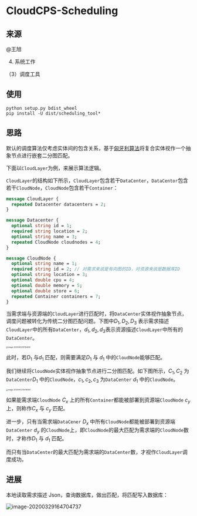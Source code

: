 # CloudCPS-Scheduling

## 来源

@王旭

4. 系统工作

  （3）调度工具

## 使用

```shell
python setup.py bdist_wheel
pip install -U dist/scheduling_tool*
```

## 思路

默认的调度算法仅考虑实体间的包含关系，基于[匈牙利算法](https://zh.wikipedia.org/zh-hans/匈牙利算法)将复合实体视作一个抽象节点进行嵌套二分图匹配。

下面以`CloudLayer`为例，来展示算法逻辑。

`CloudLayer`的结构如下所示，`CloudLayer`包含若干`DataCenter`，`DataCentor`包含若干`CloudNode`，`CloudNode`包含若干`Container`：

```protobuf
message CloudLayer {
  repeated Datacenter datacenters = 2;
}

message Datacenter {
  optional string id = 1;
  required string location = 2;
  optional string name = 3;
  repeated CloudNode cloudnodes = 4;
}

message CloudNode {
  optional string name = 1;
  required string id = 2; // 对需求来说是有向图的ID，对资源来说是数据库ID
  optional string location = 3;
  optional double cpu = 4;
  optional double memory = 5;
  optional double store = 6;
  repeated Container containers = 7;
}
```

当需求端与资源端的`CloudLayer`进行匹配时，将`DataCenter`实体视作抽象节点，调度问题被转化为传统二分图匹配问题。下图中$D_1, D_2, D_3$ 表示需求描述`CloudLayer`中的所有`DataCenter`，$d_1, d_2, d_3$表示资源描述`CloudLayer`中所有的`DataCenter`。

<img src="https://tva1.sinaimg.cn/large/007S8ZIlly1gdraorqt0rj30xe0u0who.jpg" alt="image-20200412210154856" style="zoom:33%;" />

此时，若$D_1$ 与$d_1$ 匹配，则需要满足$D_1$ 与 $d_1$ 中的`CloudNode`能够匹配。

我们继续将`CloudNode`实体视作抽象节点进行二分图匹配。如下图所示，$C_1, C_2$ 为`DataCenter`$D_1$ 中的`CloudNode`，$c_1, c_2, c_3$ 为`DataCenter` $d_1$ 中的`CloudNode`。

<img src="https://tva1.sinaimg.cn/large/007S8ZIlly1gdraopjrwqj315w0u0gpc.jpg" alt="image-20200412210414060" style="zoom:33%;" />

如果能需求端`CloudNode` $C_x$ 上的所有`Container`都能被部署到资源端`CloudNode` $c_y$ 上，则称作$C_x$ 与 $c_y$ 匹配。

进一步，只有当需求端`DataCener` $D_x$ 中所有`CloudNode`都能被部署到资源端`DataCenter` $d_y$ 的`CloudNode`上，即`CloudNode`的最大匹配为需求端的`CloudNode`数时，才称作$D_1$ 与 $d_1$ 匹配。

而只有当`DataCenter`的最大匹配为需求端的`DataCenter`数，才视作`CloudLayer`调度成功。

## 进展

本地读取需求描述 Json，查询数据库，做出匹配，将匹配写入数据库：

![image-20200329164704737](https://tva1.sinaimg.cn/large/00831rSTly1gdaw7p0fe0j30nc0kak55.jpg)


